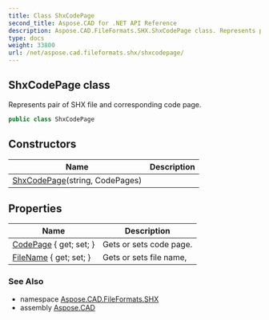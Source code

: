 ```yaml
---
title: Class ShxCodePage
second_title: Aspose.CAD for .NET API Reference
description: Aspose.CAD.FileFormats.SHX.ShxCodePage class. Represents pair of SHX file and corresponding code page
type: docs
weight: 33800
url: /net/aspose.cad.fileformats.shx/shxcodepage/
---
```

## ShxCodePage class

Represents pair of SHX file and corresponding code page.

```csharp
public class ShxCodePage
```

## Constructors

| Name | Description |
| --- | --- |
| [ShxCodePage](shxcodepage/)(string, CodePages) |  |

## Properties

| Name | Description |
| --- | --- |
| [CodePage](../../aspose.cad.fileformats.shx/shxcodepage/codepage/) { get; set; } | Gets or sets code page. |
| [FileName](../../aspose.cad.fileformats.shx/shxcodepage/filename/) { get; set; } | Gets or sets file name, |

### See Also

* namespace [Aspose.CAD.FileFormats.SHX](../../aspose.cad.fileformats.shx/)
* assembly [Aspose.CAD](../../)


